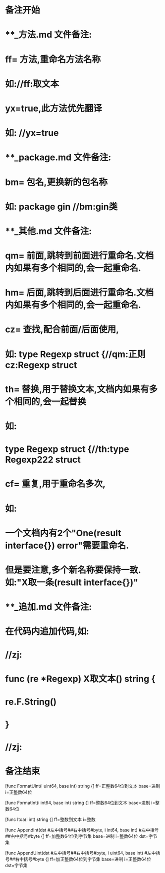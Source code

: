 # 备注开始
# **_方法.md 文件备注:
# ff= 方法,重命名方法名称
# 如://ff:取文本
#
# yx=true,此方法优先翻译
# 如: //yx=true

# **_package.md 文件备注:
# bm= 包名,更换新的包名称 
# 如: package gin //bm:gin类

# **_其他.md 文件备注:
# qm= 前面,跳转到前面进行重命名.文档内如果有多个相同的,会一起重命名.
# hm= 后面,跳转到后面进行重命名.文档内如果有多个相同的,会一起重命名.
# cz= 查找,配合前面/后面使用,
# 如: type Regexp struct {//qm:正则 cz:Regexp struct
#
# th= 替换,用于替换文本,文档内如果有多个相同的,会一起替换
# 如:
# type Regexp struct {//th:type Regexp222 struct
#
# cf= 重复,用于重命名多次,
# 如: 
# 一个文档内有2个"One(result interface{}) error"需要重命名.
# 但是要注意,多个新名称要保持一致. 如:"X取一条(result interface{})"

# **_追加.md 文件备注:
# 在代码内追加代码,如:
# //zj:
# func (re *Regexp) X取文本() string { 
# re.F.String()
# }
# //zj:
# 备注结束

[func FormatUint(i uint64, base int) string {]
ff=正整数64位到文本
base=进制
i=正整数64位

[func FormatInt(i int64, base int) string {]
ff=整数64位到文本
base=进制
i=整数64位

[func Itoa(i int) string {]
ff=整数到文本
i=整数

[func AppendInt(dst #左中括号##右中括号#byte, i int64, base int) #左中括号##右中括号#byte {]
ff=加整数64位到字节集
base=进制
i=整数64位
dst=字节集

[func AppendUint(dst #左中括号##右中括号#byte, i uint64, base int) #左中括号##右中括号#byte {]
ff=加正整数64位到字节集
base=进制
i=正整数64位
dst=字节集
